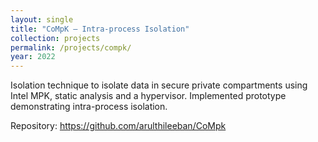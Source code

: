 ```yaml
---
layout: single
title: "CoMpK — Intra-process Isolation"
collection: projects
permalink: /projects/compk/
year: 2022
---
```


Isolation technique to isolate data in secure private compartments using Intel MPK, static analysis and a hypervisor. Implemented prototype demonstrating intra-process isolation.

Repository: https://github.com/arulthileeban/CoMpk
